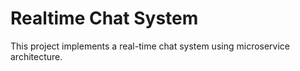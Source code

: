 # Realtime Chat System
This project implements a real-time chat system using microservice architecture.

